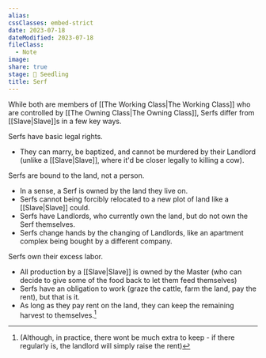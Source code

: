 ```yaml
---
alias: 
cssClasses: embed-strict
date: 2023-07-18
dateModified: 2023-07-18
fileClass:
  - Note
image: 
share: true
stage: 🌱 Seedling
title: Serf
---
```


While both are members of [[The Working Class|The Working Class]] who are controlled by [[The Owning Class|The Owning Class]], Serfs differ from [[Slave|Slave]]s in a few key ways.

Serfs have basic legal rights. 
- They can marry, be baptized, and cannot be murdered by their Landlord (unlike a [[Slave|Slave]], where it'd be closer legally to killing a cow).

Serfs are bound to the land, not a person.
- In a sense, a Serf is owned by the land they live on.
- Serfs cannot being forcibly relocated to a new plot of land like a [[Slave|Slave]] could. 
- Serfs have Landlords, who currently own the land, but do not own the Serf themselves.
- Serfs change hands by the changing of Landlords, like an apartment complex being bought by a different company.

Serfs own their excess labor. 
- All production by a [[Slave|Slave]] is owned by the Master (who can decide to give some of the food back to let them feed themselves)
- Serfs have an obligation to work (graze the cattle, farm the land, pay the rent), but that is it.
- As long as they pay rent on the land, they can keep the remaining harvest to themselves.[^1]
[^1]: (Although, in practice, there wont be much extra to keep - if there regularly is, the landlord will simply raise the rent)
